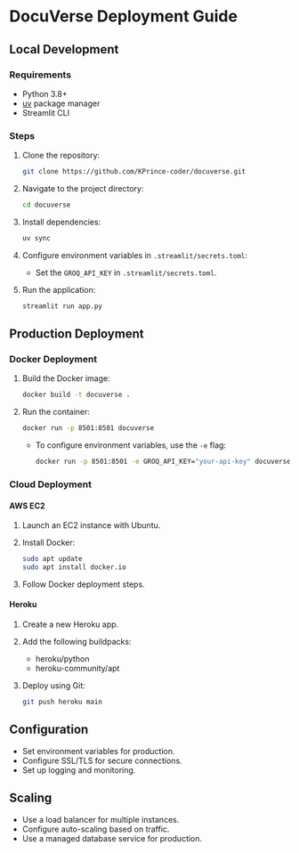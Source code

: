 # DocuVerse Deployment Guide

## Local Development

### Requirements

* Python 3.8+
* [uv](https://github.com/astral-sh/uv) package manager
* Streamlit CLI

### Steps

1. Clone the repository:

    ```bash
    git clone https://github.com/KPrince-coder/docuverse.git
    ```

2. Navigate to the project directory:

    ```bash
    cd docuverse
    ```

3. Install dependencies:

    ```bash
    uv sync
    ```

4. Configure environment variables in `.streamlit/secrets.toml`:
    * Set the `GROQ_API_KEY` in `.streamlit/secrets.toml`.
5. Run the application:

    ```bash
    streamlit run app.py
    ```

## Production Deployment

### Docker Deployment

1. Build the Docker image:

    ```bash
    docker build -t docuverse .
    ```

2. Run the container:

    ```bash
    docker run -p 8501:8501 docuverse
    ```

    * To configure environment variables, use the `-e` flag:

        ```bash
        docker run -p 8501:8501 -e GROQ_API_KEY="your-api-key" docuverse
        ```

### Cloud Deployment

#### AWS EC2

1. Launch an EC2 instance with Ubuntu.
2. Install Docker:

    ```bash
    sudo apt update
    sudo apt install docker.io
    ```

3. Follow Docker deployment steps.

#### Heroku

1. Create a new Heroku app.
2. Add the following buildpacks:

    * heroku/python
    * heroku-community/apt
3. Deploy using Git:

    ```bash
    git push heroku main
    ```

## Configuration

* Set environment variables for production.
* Configure SSL/TLS for secure connections.
* Set up logging and monitoring.

## Scaling

* Use a load balancer for multiple instances.
* Configure auto-scaling based on traffic.
* Use a managed database service for production.
